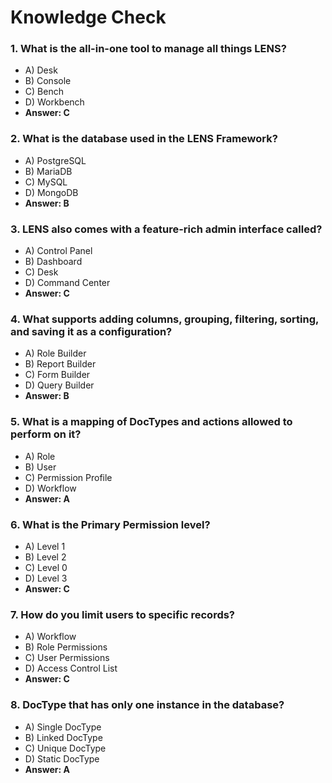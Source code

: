 # **Knowledge Check**


### 1. What is the all-in-one tool to manage all things LENS?

-   A) Desk
-   B) Console
-   C) Bench
-   D) Workbench
-   **Answer: C**

### 2. What is the database used in the LENS Framework?

-   A) PostgreSQL
-   B) MariaDB
-   C) MySQL
-   D) MongoDB
-   **Answer: B**

### 3. LENS also comes with a feature-rich admin interface called?

-   A) Control Panel
-   B) Dashboard
-   C) Desk
-   D) Command Center
-   **Answer: C**

### 4. What supports adding columns, grouping, filtering, sorting, and saving it as a configuration?

-   A) Role Builder
-   B) Report Builder
-   C) Form Builder
-   D) Query Builder
-   **Answer: B**

### 5. What is a mapping of DocTypes and actions allowed to perform on it?

-   A) Role
-   B) User
-   C) Permission Profile
-   D) Workflow
-   **Answer: A**

### 6. What is the Primary Permission level?

-   A) Level 1
-   B) Level 2
-   C) Level 0
-   D) Level 3
-   **Answer: C**

### 7. How do you limit users to specific records?

-   A) Workflow
-   B) Role Permissions
-   C) User Permissions
-   D) Access Control List
-   **Answer: C**

### 8. DocType that has only one instance in the database?

-   A) Single DocType
-   B) Linked DocType
-   C) Unique DocType
-   D) Static DocType
-   **Answer: A**




<!--stackedit_data:
eyJoaXN0b3J5IjpbODU2OTg1NzM0LC0yNDQyMTc1NjBdfQ==
-->